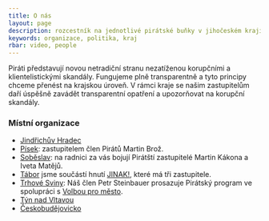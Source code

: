 ```yaml
---
title: O nás
layout: page
description: rozcestník na jednotlivé pirátské buňky v jihočeském kraji
keywords: organizace, politika, kraj
rbar: video, people
---
```



Piráti představují novou netradiční stranu nezatíženou korupčními a klientelistickými skandály.
Fungujeme plně transparentně a tyto principy chceme přenést na krajskou úroveň.
V rámci kraje se našim zastupitelům daří úspěšně zavádět transparentní opatření a upozorňovat na korupční skandály.

### Místní organizace

- [Jindřichův Hradec](http://otevrenyhradec.cz/)
- [Písek](https://www.pirati.cz/regiony/jiznicechy/pisecko/start): zastupitelem člen Pirátů Martin Brož.
- [Soběslav](http://pirati.sobeslav.cz/): na radnici za vás bojují Pirátští zastupitelé Martin Kákona a Iveta Matějů.
- [Tábor](http://tabor.pirati.cz) jsme součástí hnutí [JINAK!](http://www.taborjinak.cz), které má tři zastupitele.
- [Trhové Sviny](http://volbats.cz/): Náš člen Petr Steinbauer prosazuje Pirátský program ve spolupráci s [Volbou pro město](http://volbats.cz/).
- [Týn nad Vltavou](https://www.facebook.com/PiratiTyn/)
- [Českobudějovicko](https://www.facebook.com/PiratiCB/)
